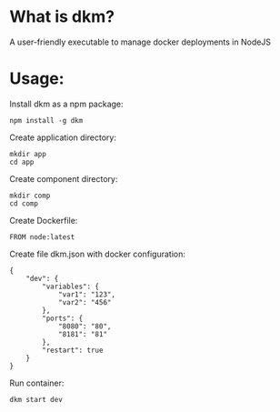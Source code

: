 # What is dkm?
A user-friendly executable to manage docker deployments in NodeJS

# Usage:
Install dkm as a npm package:

    npm install -g dkm

Create application directory:

    mkdir app
    cd app

Create component directory:

    mkdir comp
    cd comp

Create Dockerfile:

    FROM node:latest

Create file dkm.json with docker configuration:

    {
        "dev": {
            "variables": {
                "var1": "123",
                "var2": "456"
            },
            "ports": {
                "8080": "80",
                "8181": "81"
            },
            "restart": true
        }
    }  

Run container:

    dkm start dev
